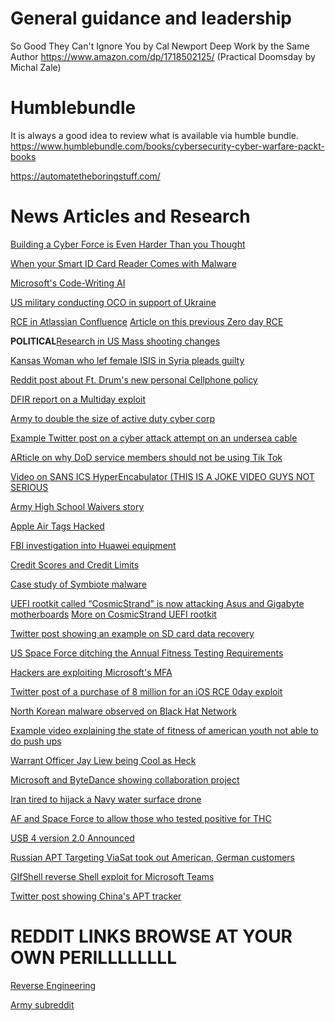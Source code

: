 # General guidance and leadership
So Good They Can't Ignore You by Cal Newport
Deep Work by the Same Author 
https://www.amazon.com/dp/1718502125/ (Practical Doomsday by Michal Zale)


# Humblebundle
It is always a good idea to review what is available via humble bundle.
https://www.humblebundle.com/books/cybersecurity-cyber-warfare-packt-books


https://automatetheboringstuff.com/


# News Articles and Research
[Building a Cyber Force is Even Harder Than you Thought](https://warontherocks.com/2022/05/building-a-cyber-force-is-even-harder-than-you-thought/)

[When your Smart ID Card Reader Comes with Malware](https://krebsonsecurity.com/2022/05/when-your-smart-id-card-reader-comes-with-malware/)

[Microsoft's Code-Writing AI](https://www.wired.com/story/minecraft-ai-code-microsoft/?utm_medium=social&utm_source=twitter&mbid=social_twitter&utm_social-type=owned&utm_brand=wired)

[US military conducting OCO in support of Ukraine](https://news.sky.com/story/us-military-hackers-conducting-offensive-operations-in-support-of-ukraine-says-head-of-cyber-command-12625139)

[RCE in Atlassian Confluence](https://bugalert.org/content/notices/2022-06-02-confluence.html?src=tw)
[Article on this previous Zero day RCE](https://news.ycombinator.com/item?id=31602288)

**POLITICAL**[Research in US Mass shooting changes](https://youtu.be/ZwhlIQdzI9Y)

[Kansas Woman who lef female ISIS in Syria pleads guilty](https://www.cnn.com/2022/06/07/politics/isis-allison-fluke-ekren-plea/index.html)

[Reddit post about Ft. Drum's new personal Cellphone policy](https://www.reddit.com/r/army/comments/v7p4id/new_dissemination_of_information_policy_at_ft/?utm_source=share&utm_medium=ios_app&utm_name=iossmf)

[DFIR report on a Multiday exploit](https://thedfirreport.com/2022/06/06/will-the-real-msiexec-please-stand-up-exploit-leads-to-data-exfiltration/)


[Army to double the size of active duty cyber corp](https://www.fedscoop.com/army-to-double-size-of-active-duty-cyber-corps/)

[Example Twitter post on a cyber attack attempt on an undersea cable](https://twitter.com/WillManidis/status/1537071965608943616)

[ARticle on why DoD service members should not be using Tik Tok](https://www.buzzfeednews.com/article/emilybakerwhite/tiktok-tapes-us-user-data-china-bytedance-access?scrolla=5eb6d68b7fedc32c19ef33b4)

[Video on SANS ICS HyperEncabulator (THIS IS A JOKE VIDEO GUYS NOT SERIOUS](https://m.youtube.com/watch?v=5nKk_-Lvhzo&feature=youtu.be)

[Army High School Waivers story](https://www.armytimes.com/news/your-army/2022/06/30/army-drops-high-school-education-waivers-after-a-week/)

[Apple Air Tags Hacked](https://hackaday.com/2022/07/14/apple-airtags-hacked-and-cloned-with-voltage-glitching/)

[FBI investigation into Huawei equipment](https://www.cnn.com/2022/07/23/politics/fbi-investigation-huawei-china-defense-department-communications-nuclear/index.html)

[Credit Scores and Credit Limits](https://www.capitalone.com/learn-grow/money-management/credit-limit-increase-affect-credit-score/)

[Case study of Symbiote malware](https://cybergeeks.tech/how-to-analyze-linux-malware-a-case-study-of-symbiote/)

[UEFI rootkit called “CosmicStrand” is now attacking Asus and Gigabyte motherboards](https://newsbeezer.com/norwayeng/even-deleting-windows-does-not-help-to-remove-this-trojan/)
[More on CosmicStrand UEFI rootkit](https://www.bleepingcomputer.com/news/security/cosmicstrand-uefi-malware-found-in-gigabyte-asus-motherboards/)

[Twitter post showing an example on SD card data recovery](https://twitter.com/Stammy/status/1552485928505151488)

[US Space Force ditching the Annual Fitness Testing Requirements](https://www.airforcetimes.com/news/your-air-force/2022/03/18/heres-the-space-forces-plan-to-ditch-annual-fitness-testing/)

[Hackers are exploiting Microsoft's MFA](https://www.neowin.net/news/hackers-are-exploiting-microsofts-mfa-to-gain-access-to-cloud-services-and-networks/)

[Twitter post of a purchase of 8 million for an iOS RCE 0day exploit](https://twitter.com/vxunderground/status/1562550443712352256?t=OpP5Qj34KQoH35k1uJSCSg&s=19)

[North Korean malware observed on Black Hat Network](https://www.theregister.com/2022/08/25/north_korean_malware_black_hat/)

[Example video explaining the state of fitness of american youth not able to do push ups](https://youtube.com/shorts/4m1Seg1a_Gs?feature=share)

[Warrant Officer Jay Liew being Cool as Heck](https://twitter.com/18airbornecorps/status/1468275071319953408)

[Microsoft and ByteDance showing collaboration project](https://www.cnbc.com/2022/08/26/microsoft-tiktok-parent-bytedance-collaborate-on-ai-project-kuberay.html)

[Iran tired to hijack a Navy water surface drone](https://news.usni.org/2022/08/30/video-navy-blocks-iranian-attempt-to-steal-u-s-surface-drone-in-persian-gulf)

[AF and Space Force to allow those who tested positive for THC](https://www.airforcetimes.com/news/your-air-force/2022/08/31/air-force-space-force-may-let-in-applicants-who-test-positive-for-thc/)

[USB 4 version 2.0 Announced](https://www.tomshardware.com/news/usb-4-version-2-announced-80gbps)

[Russian APT Targeting ViaSat took out American, German customers](https://www.spiegel.de/international/germany/hackers-spies-and-contract-killers-how-putin-s-agents-are-infiltrating-germany-a-2cc6c24c-16ac-43d4-97fa-103081414acc)


[GIfShell reverse Shell exploit for Microsoft Teams](https://www.bleepingcomputer.com/news/security/gifshell-attack-creates-reverse-shell-using-microsoft-teams-gifs/)

[Twitter post showing China's APT tracker](https://twitter.com/adschina/status/1568269714970771457?t=BSFyJMqOFpj9kLXuXnjugw&s=19)



# REDDIT LINKS BROWSE AT YOUR OWN PERILLLLLLLL

[Reverse Engineering](https://www.reddit.com/r/ReverseEngineering/)

[Army subreddit](reddit.com/r/Army)
